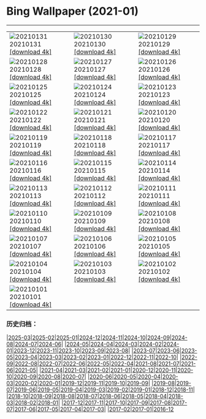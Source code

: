 # Bing Wallpaper (2021-01)
**************

<table><tr><td><img class="wallpaper" src="https://www.bing.com/th?id=OHR.MittenwalderHut_EN-US9402205522_1920x1080.jpg" alt="20210131"> 20210131 <a href="https://www.bing.com/th?id=OHR.MittenwalderHut_EN-US9402205522_UHD.jpg">[download 4k]</a></td><td><img class="wallpaper" src="https://www.bing.com/th?id=OHR.SeedVault_EN-US9343000928_1920x1080.jpg" alt="20210130"> 20210130 <a href="https://www.bing.com/th?id=OHR.SeedVault_EN-US9343000928_UHD.jpg">[download 4k]</a></td><td><img class="wallpaper" src="https://www.bing.com/th?id=OHR.RedRobin_EN-US9299641141_1920x1080.jpg" alt="20210129"> 20210129 <a href="https://www.bing.com/th?id=OHR.RedRobin_EN-US9299641141_UHD.jpg">[download 4k]</a></td></tr><tr><td><img class="wallpaper" src="https://www.bing.com/th?id=OHR.ArcticWolf_EN-US5836595388_1920x1080.jpg" alt="20210128"> 20210128 <a href="https://www.bing.com/th?id=OHR.ArcticWolf_EN-US5836595388_UHD.jpg">[download 4k]</a></td><td><img class="wallpaper" src="https://www.bing.com/th?id=OHR.Taormina_EN-US5716711058_1920x1080.jpg" alt="20210127"> 20210127 <a href="https://www.bing.com/th?id=OHR.Taormina_EN-US5716711058_UHD.jpg">[download 4k]</a></td><td><img class="wallpaper" src="https://www.bing.com/th?id=OHR.HeartAustralia_EN-US5604456955_1920x1080.jpg" alt="20210126"> 20210126 <a href="https://www.bing.com/th?id=OHR.HeartAustralia_EN-US5604456955_UHD.jpg">[download 4k]</a></td></tr><tr><td><img class="wallpaper" src="https://www.bing.com/th?id=OHR.ChurchRock_EN-US5502658165_1920x1080.jpg" alt="20210125"> 20210125 <a href="https://www.bing.com/th?id=OHR.ChurchRock_EN-US5502658165_UHD.jpg">[download 4k]</a></td><td><img class="wallpaper" src="https://www.bing.com/th?id=OHR.Molas_EN-US5410137458_1920x1080.jpg" alt="20210124"> 20210124 <a href="https://www.bing.com/th?id=OHR.Molas_EN-US5410137458_UHD.jpg">[download 4k]</a></td><td><img class="wallpaper" src="https://www.bing.com/th?id=OHR.ChuDangYa_EN-US5293170065_1920x1080.jpg" alt="20210123"> 20210123 <a href="https://www.bing.com/th?id=OHR.ChuDangYa_EN-US5293170065_UHD.jpg">[download 4k]</a></td></tr><tr><td><img class="wallpaper" src="https://www.bing.com/th?id=OHR.BloodyBrook_EN-US5215856823_1920x1080.jpg" alt="20210122"> 20210122 <a href="https://www.bing.com/th?id=OHR.BloodyBrook_EN-US5215856823_UHD.jpg">[download 4k]</a></td><td><img class="wallpaper" src="https://www.bing.com/th?id=OHR.RSOakTree_EN-US5122271963_1920x1080.jpg" alt="20210121"> 20210121 <a href="https://www.bing.com/th?id=OHR.RSOakTree_EN-US5122271963_UHD.jpg">[download 4k]</a></td><td><img class="wallpaper" src="https://www.bing.com/th?id=OHR.GentooLeap_EN-US4983496966_1920x1080.jpg" alt="20210120"> 20210120 <a href="https://www.bing.com/th?id=OHR.GentooLeap_EN-US4983496966_UHD.jpg">[download 4k]</a></td></tr><tr><td><img class="wallpaper" src="https://www.bing.com/th?id=OHR.Calakmul_EN-US4913753574_1920x1080.jpg" alt="20210119"> 20210119 <a href="https://www.bing.com/th?id=OHR.Calakmul_EN-US4913753574_UHD.jpg">[download 4k]</a></td><td><img class="wallpaper" src="https://www.bing.com/th?id=OHR.IHADInscription_EN-US1526588709_1920x1080.jpg" alt="20210118"> 20210118 <a href="https://www.bing.com/th?id=OHR.IHADInscription_EN-US1526588709_UHD.jpg">[download 4k]</a></td><td><img class="wallpaper" src="https://www.bing.com/th?id=OHR.PailonDelDiablo_EN-US4820504961_1920x1080.jpg" alt="20210117"> 20210117 <a href="https://www.bing.com/th?id=OHR.PailonDelDiablo_EN-US4820504961_UHD.jpg">[download 4k]</a></td></tr><tr><td><img class="wallpaper" src="https://www.bing.com/th?id=OHR.GlassIgloos_EN-US4753593580_1920x1080.jpg" alt="20210116"> 20210116 <a href="https://www.bing.com/th?id=OHR.GlassIgloos_EN-US4753593580_UHD.jpg">[download 4k]</a></td><td><img class="wallpaper" src="https://www.bing.com/th?id=OHR.ChateauBeynac_EN-US4661331709_1920x1080.jpg" alt="20210115"> 20210115 <a href="https://www.bing.com/th?id=OHR.ChateauBeynac_EN-US4661331709_UHD.jpg">[download 4k]</a></td><td><img class="wallpaper" src="https://www.bing.com/th?id=OHR.BrightonSnow_EN-US6152076231_1920x1080.jpg" alt="20210114"> 20210114 <a href="https://www.bing.com/th?id=OHR.BrightonSnow_EN-US6152076231_UHD.jpg">[download 4k]</a></td></tr><tr><td><img class="wallpaper" src="https://www.bing.com/th?id=OHR.BolivianSummer_EN-US6076997237_1920x1080.jpg" alt="20210113"> 20210113 <a href="https://www.bing.com/th?id=OHR.BolivianSummer_EN-US6076997237_UHD.jpg">[download 4k]</a></td><td><img class="wallpaper" src="https://www.bing.com/th?id=OHR.IceSailing_EN-US4693631571_1920x1080.jpg" alt="20210112"> 20210112 <a href="https://www.bing.com/th?id=OHR.IceSailing_EN-US4693631571_UHD.jpg">[download 4k]</a></td><td><img class="wallpaper" src="https://www.bing.com/th?id=OHR.Yunkai_EN-US4654823026_1920x1080.jpg" alt="20210111"> 20210111 <a href="https://www.bing.com/th?id=OHR.Yunkai_EN-US4654823026_UHD.jpg">[download 4k]</a></td></tr><tr><td><img class="wallpaper" src="https://www.bing.com/th?id=OHR.GoldenDragon_EN-US6011178113_1920x1080.jpg" alt="20210110"> 20210110 <a href="https://www.bing.com/th?id=OHR.GoldenDragon_EN-US6011178113_UHD.jpg">[download 4k]</a></td><td><img class="wallpaper" src="https://www.bing.com/th?id=OHR.SpanishSeaSlug_EN-US5956865427_1920x1080.jpg" alt="20210109"> 20210109 <a href="https://www.bing.com/th?id=OHR.SpanishSeaSlug_EN-US5956865427_UHD.jpg">[download 4k]</a></td><td><img class="wallpaper" src="https://www.bing.com/th?id=OHR.FoucaultsPendulum_EN-US5851164547_1920x1080.jpg" alt="20210108"> 20210108 <a href="https://www.bing.com/th?id=OHR.FoucaultsPendulum_EN-US5851164547_UHD.jpg">[download 4k]</a></td></tr><tr><td><img class="wallpaper" src="https://www.bing.com/th?id=OHR.WhiteCliffs_EN-US5777446191_1920x1080.jpg" alt="20210107"> 20210107 <a href="https://www.bing.com/th?id=OHR.WhiteCliffs_EN-US5777446191_UHD.jpg">[download 4k]</a></td><td><img class="wallpaper" src="https://www.bing.com/th?id=OHR.SnowCraterLake_EN-US5720302080_1920x1080.jpg" alt="20210106"> 20210106 <a href="https://www.bing.com/th?id=OHR.SnowCraterLake_EN-US5720302080_UHD.jpg">[download 4k]</a></td><td><img class="wallpaper" src="https://www.bing.com/th?id=OHR.RedFrontMacaw_EN-US4052029435_1920x1080.jpg" alt="20210105"> 20210105 <a href="https://www.bing.com/th?id=OHR.RedFrontMacaw_EN-US4052029435_UHD.jpg">[download 4k]</a></td></tr><tr><td><img class="wallpaper" src="https://www.bing.com/th?id=OHR.DiamondBeach_EN-US4305506637_1920x1080.jpg" alt="20210104"> 20210104 <a href="https://www.bing.com/th?id=OHR.DiamondBeach_EN-US4305506637_UHD.jpg">[download 4k]</a></td><td><img class="wallpaper" src="https://www.bing.com/th?id=OHR.HohenschwangauWinter_EN-US4258102206_1920x1080.jpg" alt="20210103"> 20210103 <a href="https://www.bing.com/th?id=OHR.HohenschwangauWinter_EN-US4258102206_UHD.jpg">[download 4k]</a></td><td><img class="wallpaper" src="https://www.bing.com/th?id=OHR.LargestCave_EN-US4214761385_1920x1080.jpg" alt="20210102"> 20210102 <a href="https://www.bing.com/th?id=OHR.LargestCave_EN-US4214761385_UHD.jpg">[download 4k]</a></td></tr><tr><td><img class="wallpaper" src="https://www.bing.com/th?id=OHR.LoonyDook_EN-US4158038260_1920x1080.jpg" alt="20210101"> 20210101 <a href="https://www.bing.com/th?id=OHR.LoonyDook_EN-US4158038260_UHD.jpg">[download 4k]</a></td><td></td><td></td></tr></table>

### 历史归档：

|[2025-03](/../2025-03/2025-03.md)|[2025-02](/../2025-02/2025-02.md)|[2025-01](/../2025-01/2025-01.md)|[2024-12](/../2024-12/2024-12.md)|[2024-11](/../2024-11/2024-11.md)|[2024-10](/../2024-10/2024-10.md)|[2024-09](/../2024-09/2024-09.md)|[2024-08](/../2024-08/2024-08.md)|[2024-07](/../2024-07/2024-07.md)|[2024-06](/../2024-06/2024-06.md)|
|[2024-05](/../2024-05/2024-05.md)|[2024-04](/../2024-04/2024-04.md)|[2024-03](/../2024-03/2024-03.md)|[2024-02](/../2024-02/2024-02.md)|[2024-01](/../2024-01/2024-01.md)|[2023-12](/../2023-12/2023-12.md)|[2023-11](/../2023-11/2023-11.md)|[2023-10](/../2023-10/2023-10.md)|[2023-09](/../2023-09/2023-09.md)|[2023-08](/../2023-08/2023-08.md)|
|[2023-07](/../2023-07/2023-07.md)|[2023-06](/../2023-06/2023-06.md)|[2023-05](/../2023-05/2023-05.md)|[2023-04](/../2023-04/2023-04.md)|[2023-03](/../2023-03/2023-03.md)|[2023-02](/../2023-02/2023-02.md)|[2023-01](/../2023-01/2023-01.md)|[2022-12](/../2022-12/2022-12.md)|[2022-11](/../2022-11/2022-11.md)|[2022-10](/../2022-10/2022-10.md)|
|[2022-09](/../2022-09/2022-09.md)|[2022-08](/../2022-08/2022-08.md)|[2022-07](/../2022-07/2022-07.md)|[2022-06](/../2022-06/2022-06.md)|[2022-05](/../2022-05/2022-05.md)|[2022-04](/../2022-04/2022-04.md)|[2021-08](/../2021-08/2021-08.md)|[2021-07](/../2021-07/2021-07.md)|[2021-06](/../2021-06/2021-06.md)|[2021-05](/../2021-05/2021-05.md)|
|[2021-04](/../2021-04/2021-04.md)|[2021-03](/../2021-03/2021-03.md)|[2021-02](/../2021-02/2021-02.md)|[2021-01](/2021-01.md)|[2020-12](/../2020-12/2020-12.md)|[2020-11](/../2020-11/2020-11.md)|[2020-10](/../2020-10/2020-10.md)|[2020-09](/../2020-09/2020-09.md)|[2020-08](/../2020-08/2020-08.md)|[2020-07](/../2020-07/2020-07.md)|
|[2020-06](/../2020-06/2020-06.md)|[2020-05](/../2020-05/2020-05.md)|[2020-04](/../2020-04/2020-04.md)|[2020-03](/../2020-03/2020-03.md)|[2020-02](/../2020-02/2020-02.md)|[2020-01](/../2020-01/2020-01.md)|[2019-12](/../2019-12/2019-12.md)|[2019-11](/../2019-11/2019-11.md)|[2019-10](/../2019-10/2019-10.md)|[2019-09](/../2019-09/2019-09.md)|
|[2019-08](/../2019-08/2019-08.md)|[2019-07](/../2019-07/2019-07.md)|[2019-06](/../2019-06/2019-06.md)|[2019-05](/../2019-05/2019-05.md)|[2019-04](/../2019-04/2019-04.md)|[2019-03](/../2019-03/2019-03.md)|[2019-02](/../2019-02/2019-02.md)|[2019-01](/../2019-01/2019-01.md)|[2018-12](/../2018-12/2018-12.md)|[2018-11](/../2018-11/2018-11.md)|
|[2018-10](/../2018-10/2018-10.md)|[2018-09](/../2018-09/2018-09.md)|[2018-08](/../2018-08/2018-08.md)|[2018-07](/../2018-07/2018-07.md)|[2018-06](/../2018-06/2018-06.md)|[2018-05](/../2018-05/2018-05.md)|[2018-04](/../2018-04/2018-04.md)|[2018-03](/../2018-03/2018-03.md)|[2018-02](/../2018-02/2018-02.md)|[2018-01](/../2018-01/2018-01.md)|
|[2017-12](/../2017-12/2017-12.md)|[2017-11](/../2017-11/2017-11.md)|[2017-10](/../2017-10/2017-10.md)|[2017-09](/../2017-09/2017-09.md)|[2017-08](/../2017-08/2017-08.md)|[2017-07](/../2017-07/2017-07.md)|[2017-06](/../2017-06/2017-06.md)|[2017-05](/../2017-05/2017-05.md)|[2017-04](/../2017-04/2017-04.md)|[2017-03](/../2017-03/2017-03.md)|
|[2017-02](/../2017-02/2017-02.md)|[2017-01](/../2017-01/2017-01.md)|[2016-12](/../2016-12/2016-12.md)